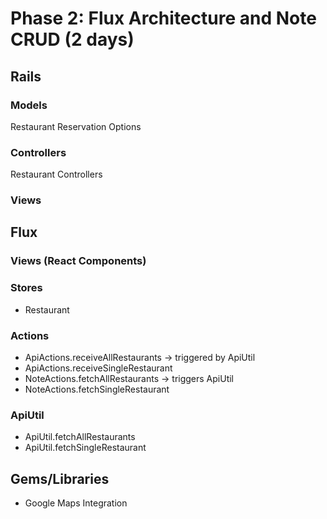 # Phase 2: Flux Architecture and Note CRUD (2 days)

## Rails
### Models
Restaurant
Reservation Options

### Controllers
Restaurant Controllers

### Views

## Flux
### Views (React Components)

### Stores
* Restaurant

### Actions
* ApiActions.receiveAllRestaurants -> triggered by ApiUtil
* ApiActions.receiveSingleRestaurant
* NoteActions.fetchAllRestaurants -> triggers ApiUtil
* NoteActions.fetchSingleRestaurant

### ApiUtil
* ApiUtil.fetchAllRestaurants
* ApiUtil.fetchSingleRestaurant

## Gems/Libraries
* Google Maps Integration

